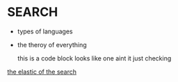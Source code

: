 # SEARCH
  * types of languages
  * the theroy of everything

    this is a code block
    looks like one aint it
    just checking

<u>the elastic of the search</u>


